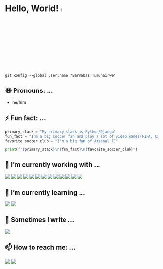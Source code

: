 # Hello, World! <img src="https://raw.githubusercontent.com/MartinHeinz/MartinHeinz/master/wave.gif" width="5%">

`git config --global user.name "Barnabas Tumuhairwe"`

## 😄 Pronouns: ...
- he/him

## ⚡ Fun fact: ...

```py
primary_stack = "My primary stack is Python/Django"
fun_fact = "I'm a big soccer fan and play a lot of video games(FIFA, Call Of Duty, Mortal Kombat)"
favorite_soccer_club = "I'm a big fan of Arsenal FC"

print(f"{primary_stack}\n{fun_fact}\n{favorite_soccer_club}")
```

## 🔭 I'm currently working with ...

<img src="https://img.shields.io/badge/Python-FFD43B?style=for-the-badge&logo=python&logoColor=blue"> <img src="https://img.shields.io/badge/Django-092E20?style=for-the-badge&logo=django&logoColor=green"> <img src="https://img.shields.io/badge/django%20rest-ff1709?style=for-the-badge&logo=django&logoColor=white">  <img src="https://img.shields.io/badge/Flask-000000?style=for-the-badge&logo=flask&logoColor=white"> <img src="https://img.shields.io/badge/fastapi-109989?style=for-the-badge&logo=FASTAPI&logoColor=white"> <img src="https://img.shields.io/badge/JavaScript-323330?style=for-the-badge&logo=javascript&logoColor=F7DF1E"> <img src="https://img.shields.io/badge/React-20232A?style=for-the-badge&logo=react&logoColor=61DAFB"> <img src="https://img.shields.io/badge/Redux-593D88?style=for-the-badge&logo=redux&logoColor=white"> <img src="https://img.shields.io/badge/PostgreSQL-316192?style=for-the-badge&logo=postgresql&logoColor=white"> <img src="https://img.shields.io/badge/redis-%23DD0031.svg?&style=for-the-badge&logo=redis&logoColor=white"> <img src="https://img.shields.io/badge/rabbitmq-%23FF6600.svg?&style=for-the-badge&logo=rabbitmq&logoColor=white"> <img src="https://img.shields.io/badge/GraphQl-E10098?style=for-the-badge&logo=graphql&logoColor=white"> <img src="https://img.shields.io/badge/Docker-2CA5E0?style=for-the-badge&logo=docker&logoColor=white">
<!-- ![fastapi-1](https://user-images.githubusercontent.com/38134382/156886521-2ece8053-c220-4a04-8bb4-338b638bc994.svg) -->

## 🌱 I’m currently learning ...

<img src="https://img.shields.io/badge/Dart-0175C2?style=for-the-badge&logo=dart&logoColor=white"> <img src="https://img.shields.io/badge/kubernetes-326ce5.svg?&style=for-the-badge&logo=kubernetes&logoColor=white">

## 💬 Sometimes I write ...

<a href="https://medium.com/@_tumuhairwe"><img src="https://img.shields.io/badge/Medium-12100E?style=for-the-badge&logo=medium&logoColor=white"></a>

## 📫 How to reach me: ...

<a href="mailto:barnabastb2@gmail.com"><img src="https://img.shields.io/badge/Gmail-D14836?style=for-the-badge&logo=gmail&logoColor=white"></a> <a href="https://linkedin.com/in/barnabastb"><img src="https://img.shields.io/badge/LinkedIn-0077B5?style=for-the-badge&logo=linkedin&logoColor=white"></a>
<!-- 
## Github Stats

[![Top Langs](https://github-readme-stats.vercel.app/api/top-langs/?username=BarnaTB)](https://github.com/anuraghazra/github-readme-stats) -->


<!--
**BarnaTB/BarnaTB** is a ✨ _special_ ✨ repository because its `README.md` (this file) appears on your GitHub profile.

Here are some ideas to get you started:

- 🔭 I’m currently working on ...
- 🌱 I’m currently learning ...
- 👯 I’m looking to collaborate on ...
- 🤔 I’m looking for help with ...
- 📫 How to reach me: ...
- ⚡ Fun fact: ...
-->
